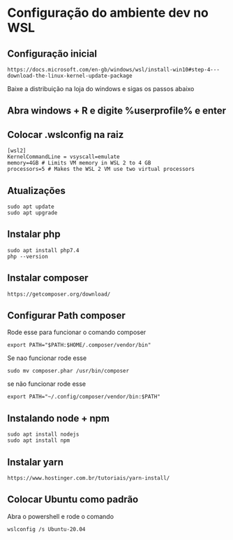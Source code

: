 # Configuração do ambiente dev no WSL

## Configuração inicial

```
https://docs.microsoft.com/en-gb/windows/wsl/install-win10#step-4---download-the-linux-kernel-update-package
```
Baixe a distribuição na loja do windows e sigas os passos abaixo

## Abra windows + R e digite %userprofile% e enter

## Colocar .wslconfig na raiz
```
[wsl2]
KernelCommandLine = vsyscall=emulate
memory=4GB # Limits VM memory in WSL 2 to 4 GB
processors=5 # Makes the WSL 2 VM use two virtual processors
```

## Atualizações
```
sudo apt update
sudo apt upgrade
```

## Instalar php
```
sudo apt install php7.4
php --version
```

## Instalar composer
```
https://getcomposer.org/download/
```

## Configurar Path composer
Rode esse para funcionar o comando composer
```
export PATH="$PATH:$HOME/.composer/vendor/bin"
```

Se nao funcionar rode esse
```
sudo mv composer.phar /usr/bin/composer
```

se não funcionar rode esse 
```
export PATH="~/.config/composer/vendor/bin:$PATH"
```

## Instalando node + npm
```
sudo apt install nodejs
sudo apt install npm
```

## Instalar yarn
```
https://www.hostinger.com.br/tutoriais/yarn-install/
```

## Colocar Ubuntu como padrão
Abra o powershell e rode o comando
```
wslconfig /s Ubuntu-20.04
```
